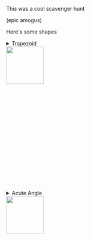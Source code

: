 This was a cool scavenger hunt

(epic amogus)

Here's some shapes

<style>
  details {
    width: 300px;
    display: inline-block;
    vertical-align: top;
    height: 400px;
  }
  details[open] summary img {
    height: 0;
  }
  details[open] summary::after {
    content: "[CLICK TO CLOSE]"
  }
</style>

<details>
  <summary>
    Trapezoid<br />
    <img src="https://gsh.mtheorangeedu.repl.co/bees/trapezoidraw.jpg" width="100" />
  </summary>
  <img src="https://gsh.mtheorangeedu.repl.co/bees/trapezoid.jpg" width="100" />
  
  <i>Why is this a/an Trapezoid?</i>
  
  <p>The swing's top is the big base, the swing's handles are the angled sides, and the swing itself is the small top.</p>
</details>
<details>
  <summary>
    Acute Angle<br />
    <img src="https://gsh.mtheorangeedu.repl.co/bees/acuteangleraw.jpg" width="100" />
  </summary>
  <img src="https://gsh.mtheorangeedu.repl.co/bees/acuteangle.jpg" width="100" />
  
  <i>Why is this a/an Acute Angle?</i>
  
  <p>The swing's top is the big base, the swing's handles are the angled sides, and the swing itself is the small top.</p>
</details>
